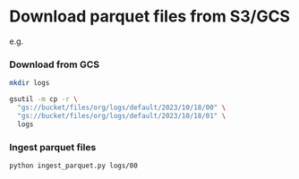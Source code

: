# Download parquet files from S3/GCS

e.g.

### Download from GCS



```bash
mkdir logs

gsutil -m cp -r \
  "gs://bucket/files/org/logs/default/2023/10/18/00" \
  "gs://bucket/files/org/logs/default/2023/10/18/01" \
  logs
```

### Ingest parquet files

```bash
python ingest_parquet.py logs/00
```



